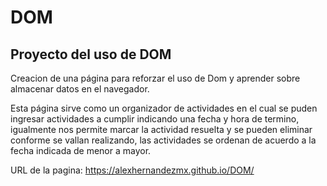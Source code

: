 # DOM
## Proyecto del uso de DOM
Creacion de una página para reforzar el uso de Dom y aprender sobre almacenar datos en el navegador.

Esta página sirve como un organizador de actividades en el cual se puden ingresar actividades a cumplir indicando una fecha y hora de termino, igualmente nos permite marcar la actividad resuelta y se pueden eliminar conforme se vallan realizando, las actividades se ordenan de acuerdo a la fecha indicada de menor a mayor.

URL de la pagina: https://alexhernandezmx.github.io/DOM/
